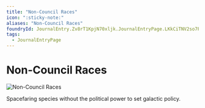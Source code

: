 ```yaml
---
title: "Non-Council Races"
icon: ":sticky-note:"
aliases: "Non-Council Races"
foundryId: JournalEntry.Zv8rT1KpjN70xljk.JournalEntryPage.LKkCiTNV2so7PKek
tags:
  - JournalEntryPage
---
```


# Non-Council Races
![Non-Council Races](/media/non-council-races.png)

Spacefaring species without the political power to set galactic policy.
